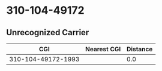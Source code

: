 # 310-104-49172
## Unrecognized Carrier


| CGI | Nearest CGI | Distance |
|-----|-------------|----------|
| 310-104-49172-1993 |  | 0.0 |

